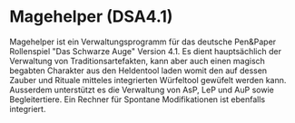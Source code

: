 # Magehelper (DSA4.1)

Magehelper ist ein Verwaltungsprogramm für das deutsche Pen&Paper Rollenspiel "Das Schwarze Auge" Version 4.1.
Es dient hauptsächlich der Verwaltung von Traditionsartefakten, kann aber auch einen magisch begabten Charakter aus den Heldentool laden womit den auf dessen Zauber und Rituale mitteles integrierten Würfeltool gewüfelt werden kann. Ausserdem unterstützt es die Verwaltung von AsP, LeP und AuP sowie Begleitertiere.
Ein Rechner für Spontane Modifikationen ist ebenfalls integriert.
